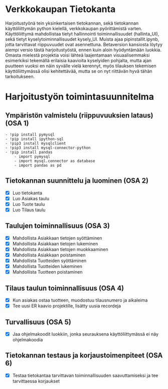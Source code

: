 # Verkkokaupan Tietokanta
Harjoitustyönä tein yksinkertaisen tietokannan, sekä tietokannan käyttöliittymän python kielellä, verkkokaupan pyörittämistä varten. Käyttöliittymä mahdollistaa tietyt hallinnointi toiminnallisuudet (hallinta_UI), sekä tietyt kyselytoiminnallisuudet kysely_UI. Muista ajaa pipinstallit.ipynb, jotta tarvittavat riippuvuudet ovat asennettuna. Betaversion kansiosta löytyy aiempi versio tästä harjoitustyöstä, ennen kuin aloin hyödyntämään luokkia. Omasta mielestä projektia voisi lähteä laajentamaan visuaalisemmaksi esimerkiksi tekemällä erilaisia kaavioita kyselyiden pohjalta, mutta ajan puutteen vuoksi en näin syvälle vielä kerennyt, myös tilauksen tekemisen käyttöliittymässä olisi kehitettävää, mutta se on nyt riittävän hyvä tähän tarkoitukseen. 
# Harjoitustyön toimintasuunnitelma
## Ympäristön valmistelu (riippuvuuksien lataus) (OSA 1) 
    - !pip install pymysql
    - !pip install ipython-sql
    - !pip3 install mysqlclient
    - !pip3 install mysql-connector-python
    - !pip install pandas
        - import pymysql
        - import mysql.connector as database
        - import pandas as pd
## Tietokannan suunnittelu ja luominen (OSA 2)
- [x] Luo tietokanta
- [x] Luo Asiakas taulu
- [x] Luo Tuote taulu
- [x] Luo Tilaus taulu
## Taulujen toiminnallisuus (OSA 3) 
- [x] Mahdollista Asiakkaan tietojen syöttäminen
- [x] Mahdollista Asiakkaan tietojen lukeminen
- [x] Mahdollista Asiakkaan tietojen muokkaaminen
- [x] Mahdollista Asiakkaan poistaminen
- [x] Mahdollista Tuotteiden syöttäminen
- [x] Mahdollista Tuotteiden lukeminen
- [x] Mahdollista Tuotteen poistaminen
## Tilaus taulun toiminnallisuus (OSA 4) 
- [x] Kun asiakas ostaa tuotteen, muodostuu tilausnumero ja aikaleima
- [x] Tee uusi ER kaavio projektille, lisätty uusia recordeja
## Turvallisuus (OSA 5)
- [x] Jaa ohjelmakoodit luokkiin, jonka seurauksena käyttöliittymässä ei näy ohjelmakoodia
## Tietokannan testaus ja korjaustoimenpiteet (OSA 6) 
- [x] Testaa tietokantaa tarvittavan toiminnallisuuden saavuttamiseksi ja tee tarvittaessa korjaukset
